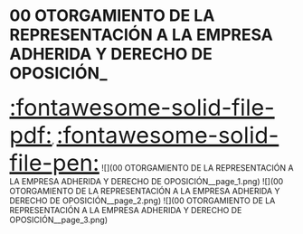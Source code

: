 # 00 OTORGAMIENTO DE LA REPRESENTACIÓN A LA EMPRESA ADHERIDA Y DERECHO DE  OPOSICIÓN_
<a href="../00 OTORGAMIENTO DE LA REPRESENTACIÓN A LA EMPRESA ADHERIDA Y DERECHO DE  OPOSICIÓN_.pdf" style="font-size: 40px;">   :fontawesome-solid-file-pdf:</a>,
<a href="../00 OTORGAMIENTO DE LA REPRESENTACIÓN A LA EMPRESA ADHERIDA Y DERECHO DE  OPOSICIÓN_.html" style="font-size: 40px;">    :fontawesome-solid-file-pen:</a>
![](00 OTORGAMIENTO DE LA REPRESENTACIÓN A LA EMPRESA ADHERIDA Y DERECHO DE  OPOSICIÓN__page_1.png)
![](00 OTORGAMIENTO DE LA REPRESENTACIÓN A LA EMPRESA ADHERIDA Y DERECHO DE  OPOSICIÓN__page_2.png)
![](00 OTORGAMIENTO DE LA REPRESENTACIÓN A LA EMPRESA ADHERIDA Y DERECHO DE  OPOSICIÓN__page_3.png)

